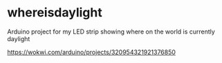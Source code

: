 # whereisdaylight
Arduino project for my LED strip showing where on the world is currently daylight

https://wokwi.com/arduino/projects/320954321921376850
